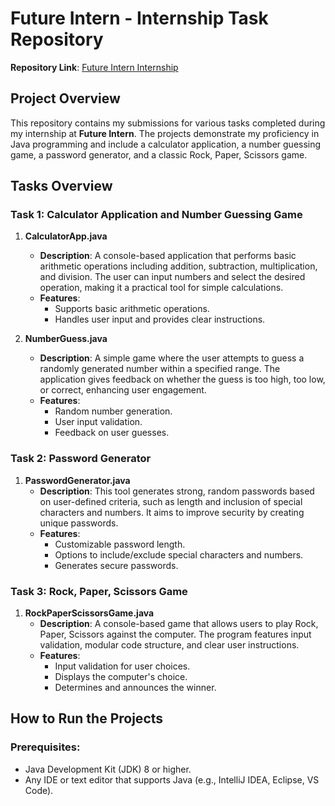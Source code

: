 # Future Intern - Internship Task Repository

**Repository Link**: [Future Intern Internship](https://github.com/Kewal170/Future_Intern_Internship)

## Project Overview
This repository contains my submissions for various tasks completed during my internship at **Future Intern**. The projects demonstrate my proficiency in Java programming and include a calculator application, a number guessing game, a password generator, and a classic Rock, Paper, Scissors game.

## Tasks Overview

### Task 1: Calculator Application and Number Guessing Game
1. **CalculatorApp.java**
   - **Description**: A console-based application that performs basic arithmetic operations including addition, subtraction, multiplication, and division. The user can input numbers and select the desired operation, making it a practical tool for simple calculations.
   - **Features**:
     - Supports basic arithmetic operations.
     - Handles user input and provides clear instructions.

2. **NumberGuess.java**
   - **Description**: A simple game where the user attempts to guess a randomly generated number within a specified range. The application gives feedback on whether the guess is too high, too low, or correct, enhancing user engagement.
   - **Features**:
     - Random number generation.
     - User input validation.
     - Feedback on user guesses.

### Task 2: Password Generator
1. **PasswordGenerator.java**
   - **Description**: This tool generates strong, random passwords based on user-defined criteria, such as length and inclusion of special characters and numbers. It aims to improve security by creating unique passwords.
   - **Features**:
     - Customizable password length.
     - Options to include/exclude special characters and numbers.
     - Generates secure passwords.

### Task 3: Rock, Paper, Scissors Game
1. **RockPaperScissorsGame.java**
   - **Description**: A console-based game that allows users to play Rock, Paper, Scissors against the computer. The program features input validation, modular code structure, and clear user instructions.
   - **Features**:
     - Input validation for user choices.
     - Displays the computer's choice.
     - Determines and announces the winner.

## How to Run the Projects

### Prerequisites:
- Java Development Kit (JDK) 8 or higher.
- Any IDE or text editor that supports Java (e.g., IntelliJ IDEA, Eclipse, VS Code).

